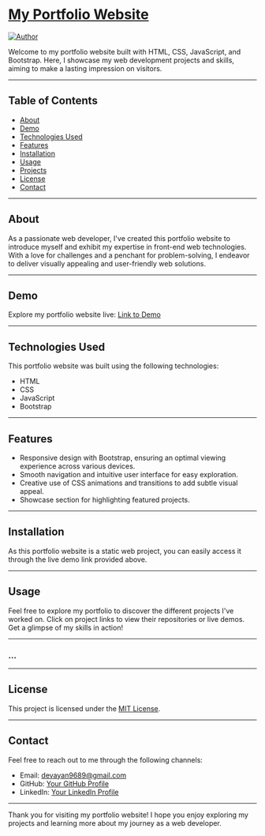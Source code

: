 # <a href="" target="_blank">My Portfolio Website</a>

[![Author](https://img.shields.io/badge/Author-Devayan%20Mandal-blue.svg)](https://www.linkedin.com/in/devayan-mandal/)


 <p align="justify">
 


Welcome to my portfolio website built with HTML, CSS, JavaScript, and Bootstrap. Here, I showcase my web development projects and skills, aiming to make a lasting impression on visitors.

---

## Table of Contents

- [About](#about)
- [Demo](#demo)
- [Technologies Used](#technologies-used)
- [Features](#features)
- [Installation](#installation)
- [Usage](#usage)
- [Projects](#projects)
- [License](#license)
- [Contact](#contact)

---

## About

As a passionate web developer, I've created this portfolio website to introduce myself and exhibit my expertise in front-end web technologies. With a love for challenges and a penchant for problem-solving, I endeavor to deliver visually appealing and user-friendly web solutions.

---

## Demo

Explore my portfolio website live: [Link to Demo](https://devayan.netlify.app/)

---

## Technologies Used

This portfolio website was built using the following technologies:

- HTML
- CSS
- JavaScript
- Bootstrap

---

## Features

- Responsive design with Bootstrap, ensuring an optimal viewing experience across various devices.
- Smooth navigation and intuitive user interface for easy exploration.
- Creative use of CSS animations and transitions to add subtle visual appeal.
- Showcase section for highlighting featured projects.

---

## Installation

As this portfolio website is a static web project, you can easily access it through the live demo link provided above.

---

## Usage

Feel free to explore my portfolio to discover the different projects I've worked on. Click on project links to view their repositories or live demos. Get a glimpse of my skills in action!

---

### ...

---

## License

This project is licensed under the [MIT License](LICENSE).

---

## Contact

Feel free to reach out to me through the following channels:

- Email: devayan9689@gmail.com
- GitHub: [Your GitHub Profile](https://github.com/deavaynm)
- LinkedIn: [Your LinkedIn Profile](https://www.linkedin.com/in/devayan-mandal)

---

Thank you for visiting my portfolio website! I hope you enjoy exploring my projects and learning more about my journey as a web developer.</p>




